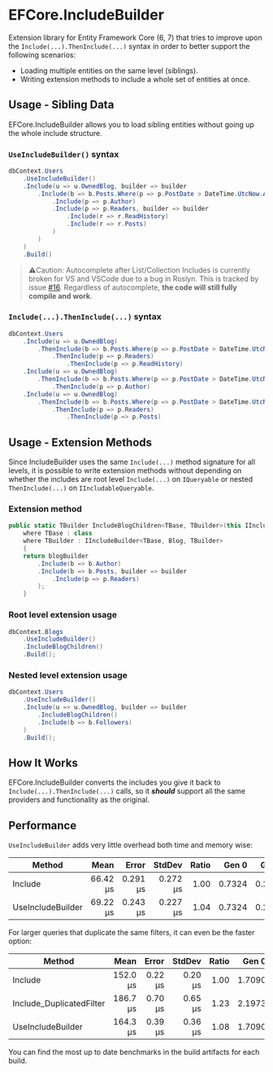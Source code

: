 # EFCore.IncludeBuilder

Extension library for Entity Framework Core (6, 7) that tries to improve upon the ```Include(...).ThenInclude(...)``` syntax in order to better support the following scenarios:

- Loading multiple entities on the same level (siblings).
- Writing extension methods to include a whole set of entities at once.

## Usage - Sibling Data

EFCore.IncludeBuilder allows you to load sibling entities without going up the whole include structure.

### ```UseIncludeBuilder()``` syntax

```csharp
dbContext.Users
    .UseIncludeBuilder()
    .Include(u => u.OwnedBlog, builder => builder
        .Include(b => b.Posts.Where(p => p.PostDate > DateTime.UtcNow.AddDays(-7)), builder => builder
            .Include(p => p.Author)
            .Include(p => p.Readers, builder => builder
                .Include(r => r.ReadHistory)
                .Include(r => r.Posts)
            )
        )
    )
    .Build()
```

> ⚠️Caution: Autocomplete after List/Collection Includes is currently broken for VS and VSCode due to a bug in Roslyn. This is tracked by issue [#16](https://github.com/AinoraZ/EFCore.IncludeBuilder/issues/16). Regardless of autocomplete, **the code will still fully compile and work**.

### ```Include(...).ThenInclude(...)``` syntax

```csharp
dbContext.Users
    .Include(u => u.OwnedBlog)
        .ThenInclude(b => b.Posts.Where(p => p.PostDate > DateTime.UtcNow.AddDays(-7)))
            .ThenInclude(p => p.Readers)
                .ThenInclude(p => p.ReadHistory)
    .Include(u => u.OwnedBlog)
        .ThenInclude(b => b.Posts.Where(p => p.PostDate > DateTime.UtcNow.AddDays(-7)))
            .ThenInclude(p => p.Author)
    .Include(u => u.OwnedBlog)
        .ThenInclude(b => b.Posts.Where(p => p.PostDate > DateTime.UtcNow.AddDays(-7)))
            .ThenInclude(p => p.Readers)
                .ThenInclude(p => p.Posts)

```

## Usage - Extension Methods

Since IncludeBuilder uses the same ```Include(...)``` method signature for all levels, it is possible to write extension methods without depending on whether the includes are root level ```Include(...)``` on ```IQueryable``` or nested ```ThenInclude(...)``` on ```IIncludableQueryable```.

### Extension method

```csharp
public static TBuilder IncludeBlogChildren<TBase, TBuilder>(this IIncludeBuilder<TBase, Blog, TBuilder> blogBuilder)
    where TBase : class
    where TBuilder : IIncludeBuilder<TBase, Blog, TBuilder>
    {
    return blogBuilder
        .Include(b => b.Author)
        .Include(b => b.Posts, builder => builder
            .Include(p => p.Readers)
        );
    }
```

### Root level extension usage

```csharp
dbContext.Blogs
    .UseIncludeBuilder()
    .IncludeBlogChildren()
    .Build();
```

### Nested level extension usage

```csharp
dbContext.Users
    .UseIncludeBuilder()
    .Include(u => u.OwnedBlog, builder => builder
        .IncludeBlogChildren()
        .Include(b => b.Followers)
    )
    .Build();
```

## How It Works

EFCore.IncludeBuilder converts the includes you give it back to ```Include(...).ThenInclude(...)``` calls, so it **_should_** support all the same providers and functionality as the original.

## Performance

```UseIncludeBuilder``` adds very little overhead both time and memory wise:

|            Method |     Mean |    Error |   StdDev | Ratio |  Gen 0 |  Gen 1 | Allocated |
|------------------ |---------:|---------:|---------:|------:|-------:|-------:|----------:|
|           Include | 66.42 μs | 0.291 μs | 0.272 μs |  1.00 | 0.7324 | 0.2441 |     14 KB |
| UseIncludeBuilder | 69.22 μs | 0.243 μs | 0.227 μs |  1.04 | 0.7324 | 0.2441 |     15 KB |

For larger queries that duplicate the same filters, it can even be the faster option:

|                   Method |     Mean |   Error |  StdDev | Ratio |  Gen 0 |  Gen 1 | Allocated |
|------------------------- |---------:|--------:|--------:|------:|-------:|-------:|----------:|
|                  Include | 152.0 μs | 0.22 μs | 0.20 μs |  1.00 | 1.7090 | 0.4883 |     34 KB |
| Include_DuplicatedFilter | 186.7 μs | 0.70 μs | 0.65 μs |  1.23 | 2.1973 | 0.4883 |     41 KB |
|        UseIncludeBuilder | 164.3 μs | 0.39 μs | 0.36 μs |  1.08 | 1.7090 | 0.4883 |     35 KB |

You can find the most up to date benchmarks in the build artifacts for each build.

